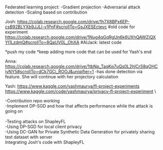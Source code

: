 Federated learning project:
-Gradient projection
-Adversarial attack detection
-Scaling based on contribution

Josh:
https://colab.research.google.com/drive/1h7X8BPx6EP-csB92BLYXb9JJLl-v1PnF#scrollTo=GsJXESEctevc
#old code for experiment
https://colab.research.google.com/drive/1Nug4qGqRgUn6k6UXhQAWZiQXYI1LzdmQ#scrollTo=8QaUV0L_OhXA
#AIJack: latest code

*push my code
*keep adding more code that can be used for Yash's end 


Anna:
https://colab.research.google.com/drive/1tbNp_TaqKp7uQs0L2hlCrS8qOHCiyNY5#scrollTo=dCk7GCi_ROOJ&uniqifier=1
-has done detection via feature. She will continue with her projectory calculation

Yash:
https://www.kaggle.com/yashmaurya/fl-project-experiments \
https://www.kaggle.com/code/yashmaurya/privacy-fl-project-experiment \

-Contribution repo working\
-Implement DP-SGD and how that affects performance while the attack is going on\
\
-Testing attacks on ShapleyFL\
-Using DP-SGD for local client privacy\
-Using DC-GAN for Private Synthetic Data Generation for privately sharing test dataset with server
\
Integrating Josh's code with ShapleyFL
